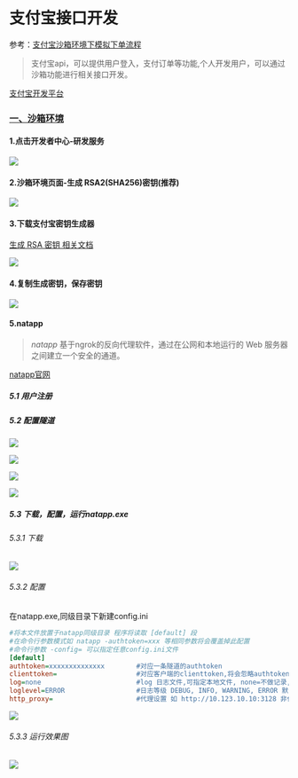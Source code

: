 # 支付宝接口开发

参考：[支付宝沙箱环境下模拟下单流程](https://blog.csdn.net/zhangcongyi420/article/details/93396779)

> 支付宝api，可以提供用户登入，支付订单等功能,个人开发用户，可以通过沙箱功能进行相关接口开发。
>
> 

[支付宝开发平台](https://open.alipay.com)

### [一、沙箱环境](https://openhome.alipay.com/platform/appDaily.htm?tab=info)

#### 1.点击开发者中心-研发服务

![](https://github.com/chenjxJava/photos/blob/master/java/alipay/alipay_shaxiang.png?raw=true)

#### 2.沙箱环境页面-生成 RSA2(SHA256)密钥(推荐) 

![](https://github.com/chenjxJava/photos/blob/master/java/alipay/alipay_sx_detail.png?raw=true)



#### 3.下载支付宝密钥生成器

[生成 RSA 密钥 相关文档](https://docs.open.alipay.com/291/105971#LDsXr)

![](https://github.com/chenjxJava/photos/blob/master/java/alipay/alipay_key_setting.png?raw=true)



####  4.复制生成密钥，保存密钥

![](https://github.com/chenjxJava/photos/blob/master/java/alipay/alipay_keygen_tool.png?raw=true)



#### 5.natapp

>  *natapp* 基于ngrok的反向代理软件，通过在公网和本地运行的 Web 服务器之间建立一个安全的通道。 

[natapp官网](https://natapp.cn/)

##### 5.1 用户注册

##### 5.2 配置隧道

![](https://github.com/chenjxJava/photos/blob/master/java/alipay/natapp/A0natapp_bug_tunnel.png?raw=true)

![](https://github.com/chenjxJava/photos/blob/master/java/alipay/natapp/natapp_bug_tunnel_2.png?raw=true)

![](https://github.com/chenjxJava/photos/blob/master/java/alipay/natapp/natapp_tunnel_set_1.png?raw=true)

![](https://github.com/chenjxJava/photos/blob/master/java/alipay/natapp/natapp_tunnel_set_2.png?raw=true)

##### 5.3 下载，配置，运行natapp.exe

###### 5.3.1 下载

![](https://github.com/chenjxJava/photos/blob/master/java/alipay/natapp/natapp_download.png?raw=true)

###### 5.3.2 配置

在natapp.exe,同级目录下新建config.ini

```ini
#将本文件放置于natapp同级目录 程序将读取 [default] 段
#在命令行参数模式如 natapp -authtoken=xxx 等相同参数将会覆盖掉此配置
#命令行参数 -config= 可以指定任意config.ini文件
[default]
authtoken=xxxxxxxxxxxxxx        #对应一条隧道的authtoken
clienttoken=                    #对应客户端的clienttoken,将会忽略authtoken,若无请留空,
log=none                        #log 日志文件,可指定本地文件, none=不做记录,stdout=直接屏幕输出 ,默认为none
loglevel=ERROR                  #日志等级 DEBUG, INFO, WARNING, ERROR 默认为 DEBUG
http_proxy=                     #代理设置 如 http://10.123.10.10:3128 非代理上网用户请务必留空
```

![](https://github.com/chenjxJava/photos/blob/master/java/alipay/natapp/natapp_exe_set.png?raw=true)

###### 5.3.3 运行效果图

![](https://github.com/chenjxJava/photos/blob/master/java/alipay/natapp/natapp_run_result.png?raw=true)





